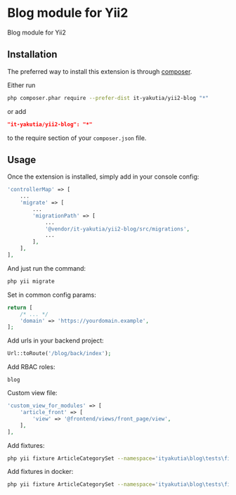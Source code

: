 Blog module for Yii2
====================
Blog module for Yii2

Installation
------------
The preferred way to install this extension is through [composer](http://getcomposer.org/download/).

Either run

```sh
php composer.phar require --prefer-dist it-yakutia/yii2-blog "*"
```

or add

```json
"it-yakutia/yii2-blog": "*"
```

to the require section of your `composer.json` file.


Usage
-----
Once the extension is installed, simply add in your console config:

```php
'controllerMap' => [
    ...
    'migrate' => [
        ...
        'migrationPath' => [
            ...
            '@vendor/it-yakutia/yii2-blog/src/migrations',
            ...
        ],
    ],
],
```

And just run the command:
```sh
php yii migrate
```

Set in common config params:

```php
return [
    /* ... */
    'domain' => 'https://yourdomain.example',
];
```

Add urls in your backend project:

```php
Url::toRoute('/blog/back/index');
```

Add RBAC roles:

```
blog
```

Custom view file:

```php
'custom_view_for_modules' => [
    'article_front' => [
        'view' => '@frontend/views/front_page/view',
    ],
],
```

Add fixtures:
```sh
php yii fixture ArticleCategorySet --namespace='ityakutia\blog\tests\fixtures'
```

Add fixtures in docker:
```sh
php yii fixture ArticleCategorySet --namespace='ityakutia\blog\tests\fixtures' --interactive=0
```